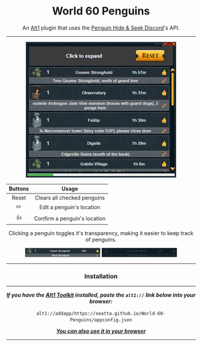 <div align=center>

# World 60 Penguins

An [Alt1][alt1_url] plugin that uses the [Penguin Hide & Seek Discord][peng_url]'s API.

---

![preview image](docs/images/readme/preview.png)

| Buttons |            Usage             |
| :-----: | :--------------------------: |
|  Reset  | Clears all checked penguins  |
|   ✏️    |  Edit a penguin's location   |
|   👍    | Confirm a penguin's location |

Clicking a penguin toggles it's transparency, making it easier to keep track of penguins.

<img src="docs/images/readme/unchecked.png" alt="unchecked" width="200"/>
<img src="docs/images/readme/checked.png" alt="checked" width="200"/>

---

### Installation

---

**_If you have the [Alt1 Toolkit][alt1_url] installed, paste the `alt1://` link below into your browser:_**

`alt1://addapp/https://seatta.github.io/World-60-Penguins/appconfig.json`

**_[You can also use it in your browser][site_url]_**

---

<!-- ### Potentially Planned Additions

---

<div align=left>

- All have been added

</div> -->

</div>

[alt1_url]: https://runeapps.org/alt1
[site_url]: https://seatta.github.io/World-60-Penguins/
[wiki_url]: https://runescape.wiki/w/Penguin_Hide_and_Seek#Current_World_60_Locations
[peng_url]: https://discord.gg/World60Pengs
